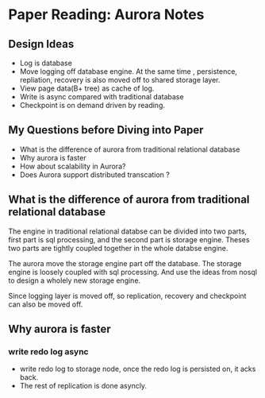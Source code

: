 
# Paper Reading: Aurora Notes

## Design Ideas 

- Log is database
- Move logging off database engine. At the same time , persistence, repliation, recovery is also moved off to shared storage layer. 
- View page data(B+ tree) as cache of log.
- Write is async compared with traditional database 
- Checkpoint is on demand driven by reading. 


## My Questions before Diving into Paper

- What is the difference of aurora from traditional relational database
- Why aurora is faster
- How about scalability in Aurora? 
- Does Aurora support distributed transcation ? 

## What is the difference of aurora from traditional relational database

The engine in traditional relational databse can be divided into two parts, first part is sql processing, and the second part is storage engine. Theses two parts are tightly coupled together in the whole databse engine. 

The aurora move the storage engine part off the database. The storage engine is loosely coupled with sql processing.  And use the ideas from nosql to design a wholely new storage engine. 

Since logging layer is moved off, so replication, recovery and checkpoint can also be moved off. 

## Why aurora is faster

### write redo log async 

- write redo log to storage node, once the redo log is persisted on, it acks back. 
- The rest of replication is done asyncly. 

